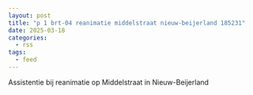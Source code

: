 ```yaml
---
layout: post
title: "p 1 brt-04 reanimatie middelstraat nieuw-beijerland 185231"
date: 2025-03-18
categories: 
  - rss
tags: 
  - feed
---
```


Assistentie bij reanimatie op Middelstraat in Nieuw-Beijerland
